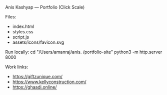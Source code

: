 Anis Kashyap — Portfolio (Click Scale)

Files:
- index.html
- styles.css
- script.js
- assets/icons/favicon.svg

Run locally:
cd "/Users/amanraj/anis.  /portfolio-site"
python3 -m http.server 8000

Work links:
- https://giftzunique.com/
- https://www.kellyconstruction.com/
- https://ghaadi.online/


